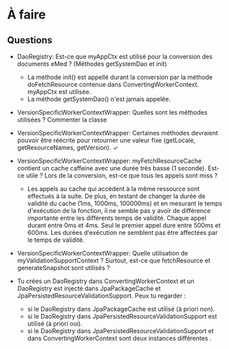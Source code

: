 # À faire


## Questions

- DaoRegistry: Est-ce que myAppCtx est utilisé pour la conversion des documents eMed ? (Méthodes getSystemDao et init)

  - La méthode init() est appellé durant la conversion par la méthode doFetchResource contenue dans ConvertingWorkerContext. myAppCtx est utilisée.
  - La méthode getSystemDao() n'est jamais appelée.
- VersionSpecificWorkerContextWrapper: Quelles sont les méthodes utilisées ? Commenter la classe
- VersionSpecificWorkerContextWrapper: Certaines méthodes devraient pouvoir être réécrite pour retourner une valeur 
  fixe (getLocale, getResourceNames, getVersion). ✓
- VersionSpecificWorkerContextWrapper: myFetchResourceCache contient un cache caffeine avec une durée très basse (1 seconde). Est-ce utile ? Lors de la conversion, est-ce que tous les appels sont miss ?
  - Les appels au cache qui accèdent à la même ressource sont effectués à la suite. De plus, en testant de changer la durée de validité du cache (1ms, 1000ms, 100000ms) et en mesurant le temps d'exécution de la fonction, il ne semble pas y avoir de différence importante entre les différents temps de validité. Chaque appel durant entre 0ms et 4ms. Seul le premier appel dure entre 500ms et 600ms. Les durées d'exécution ne semblent pas être affectées par le temps de validité.
- VersionSpecificWorkerContextWrapper: Quelle utilisation de myValidationSupportContext ? Surtout, est-ce que 
  fetchResource et generateSnapshot sont utilisés ?
- Tu crées un DaoRegistry dans ConvertingWorkerContext et un DaoRegistry est injecté dans JpaPackageCache et JpaPersistedResourceValidationSupport. Peux tu regarder :
  - si le DaoRegistry dans JpaPackageCache est utilisé (à priori non).
  - si le DaoRegistry dans JpaPersistedResourceValidationSupport est utilisé (à priori oui).
  - si le DaoRegistry dans JpaPersistedResourceValidationSupport et dans ConvertingWorkerContext sont deux instances 
    différentes .